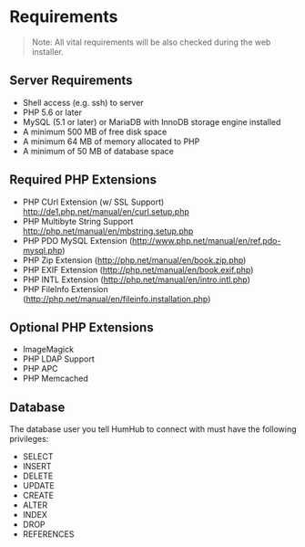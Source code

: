 Requirements
============

> Note: All vital requirements will be also checked during the web installer.

Server Requirements
-------------------

* Shell access (e.g. ssh) to server  
* PHP 5.6 or later
* MySQL (5.1 or later) or MariaDB with InnoDB storage engine installed
* A minimum 500 MB of free disk space
* A minimum 64 MB of memory allocated to PHP
* A minimum of 50 MB of database space


Required PHP Extensions
-----------------------
* PHP CUrl  Extension (w/ SSL Support) <http://de1.php.net/manual/en/curl.setup.php>
* PHP Multibyte String Support <http://php.net/manual/en/mbstring.setup.php> 
* PHP PDO MySQL Extension (http://www.php.net/manual/en/ref.pdo-mysql.php)
* PHP Zip Extension (http://php.net/manual/en/book.zip.php)
* PHP EXIF Extension (http://php.net/manual/en/book.exif.php)
* PHP INTL Extension (http://php.net/manual/en/intro.intl.php)
* PHP FileInfo Extension (http://php.net/manual/en/fileinfo.installation.php)


Optional PHP Extensions
-----------------------

* ImageMagick
* PHP LDAP Support
* PHP APC
* PHP Memcached


Database
--------
The database user you tell HumHub to connect with must have the following privileges:

- SELECT
- INSERT
- DELETE
- UPDATE
- CREATE
- ALTER
- INDEX
- DROP
- REFERENCES
